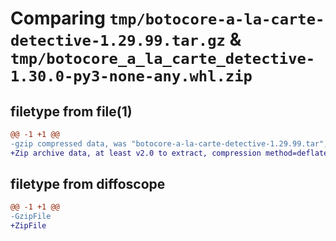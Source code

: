 # Comparing `tmp/botocore-a-la-carte-detective-1.29.99.tar.gz` & `tmp/botocore_a_la_carte_detective-1.30.0-py3-none-any.whl.zip`

## filetype from file(1)

```diff
@@ -1 +1 @@
-gzip compressed data, was "botocore-a-la-carte-detective-1.29.99.tar", last modified: Sat Mar 25 01:22:32 2023, max compression
+Zip archive data, at least v2.0 to extract, compression method=deflate
```

## filetype from diffoscope

```diff
@@ -1 +1 @@
-GzipFile
+ZipFile
```

